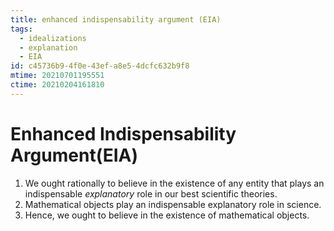 ```yaml
---
title: enhanced indispensability argument (EIA)
tags:
  - idealizations
  - explanation
  - EIA
id: c45736b9-4f0e-43ef-a8e5-4dcfc632b9f8
mtime: 20210701195551
ctime: 20210204161810
---
```


# Enhanced Indispensability Argument(EIA)

1) We ought rationally to believe in the existence of any entity that plays an indispensable _explanatory_ role in our best scientific theories.
2) Mathematical objects play an indispensable explanatory role in science.
3) Hence, we ought to believe in the existence of mathematical objects.
